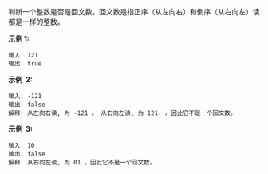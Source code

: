 判断一个整数是否是回文数。回文数是指正序（从左向右）和倒序（从右向左）读都是一样的整数。

**示例 1:**

```
输入: 121
输出: true
```

**示例  2:**

```
输入: -121
输出: false
解释: 从左向右读, 为 -121 。 从右向左读, 为 121- 。因此它不是一个回文数。
```

**示例  3:**

```
输入: 10
输出: false
解释: 从右向左读, 为 01 。因此它不是一个回文数。
```
